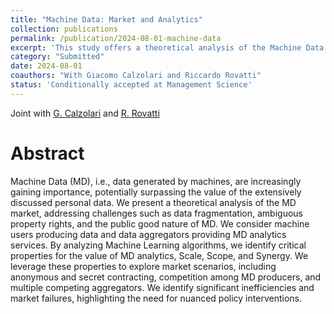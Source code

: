 ```yaml
---
title: "Machine Data: Market and Analytics"
collection: publications
permalink: /publication/2024-08-01-machine-data
excerpt: 'This study offers a theoretical analysis of the Machine Data (MD) market, emphasizing its growing importance over personal data. It examines challenges like data fragmentation, unclear property rights, and the public good nature of MD. The analysis focuses on machine users generating data and aggregators providing MD analytics, identifying key properties—Scale, Scope, and Synergy—that influence the value of MD. The study explores various market scenarios, uncovering inefficiencies and market failures, and suggests the need for targeted policy interventions.'
category: "Submitted"
date: 2024-08-01
coauthors: "With Giacomo Calzolari and Riccardo Rovatti"
status: 'Conditionally accepted at Management Science'
---
```


Joint with [G. Calzolari](https://sites.google.com/view/giacomo-calzolari) and [R. Rovatti](https://www.unibo.it/sitoweb/riccardo.rovatti)

Abstract
=========

Machine Data (MD), i.e., data generated by machines, are increasingly gaining importance, potentially surpassing the value of the extensively discussed personal data. We present a theoretical analysis of the MD market, addressing challenges such as data fragmentation, ambiguous property rights, and the public good nature of MD. We consider machine users producing data and data aggregators providing MD analytics services. By analyzing Machine Learning algorithms, we identify critical properties for the value of MD analytics,  Scale, Scope, and Synergy. We leverage these properties to explore market scenarios, including anonymous and secret contracting, competition among MD producers, and multiple competing aggregators. We identify significant inefficiencies and market failures, highlighting the need for nuanced policy interventions.
